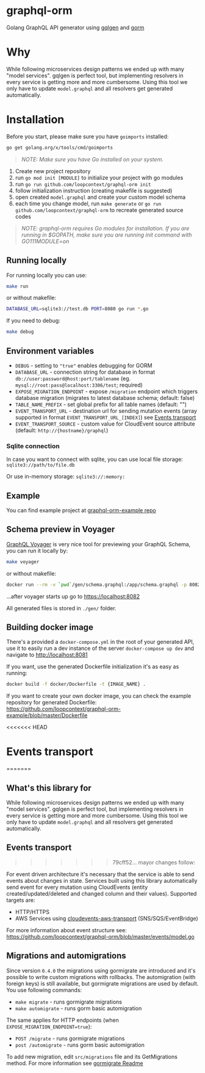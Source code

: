 # graphql-orm

Golang GraphQL API generator using [gqlgen](https://gqlgen.com) and [gorm](https://gorm.io)

# Why

While following microservices design patterns we ended up with many "model services". gqlgen is perfect tool, but implementing resolvers in every service is getting more and more cumbersome. Using this tool we only have to update `model.graphql` and all resolvers get generated automatically.

# Installation

Before you start, please make sure you have `goimports` installed:

```sh
go get golang.org/x/tools/cmd/goimports
```

> _NOTE: Make sure you have Go installed on your system._

1. Create new project repository
1. run `go mod init [MODULE]` to initialize your project with go modules
1. run `go run github.com/loopcontext/graphql-orm init`
1. follow initialization instruction (creating makefile is suggested)
1. open created `model.graphql` and create your custom model schema
1. each time you change model, run `make generate` or `go run github.com/loopcontext/graphql-orm` to recreate generated source codes

> _NOTE: graphql-orm requires Go modules for installation. If you are running in \$GOPATH, make sure you are running init command with GO111MODULE=on_

## Running locally

For running locally you can use:

```sh
make run
```

or without makefile:

```sh
DATABASE_URL=sqlite3://test.db PORT=8080 go run *.go
```

If you need to debug:

```sh
make debug
```

## Environment variables

- `DEBUG` - setting to `"true"` enables debugging for GORM
- `DATABASE_URL` - connection string for database in format `db://user:password@host:port/tablename` (eg. `mysql://root:pass@localhost:3306/test`; required)
- `EXPOSE_MIGRATION_ENDPOINT` - expose `/migration` endpoint which triggers database migration (migrates to latest database schema; default: false)
- `TABLE_NAME_PREFIX` - set global prefix for all table names (default: "")
- `EVENT_TRANSPORT_URL` - destination url for sending mutation events (array supported in format `EVENT_TRANSPORT_URL_[INDEX]`) see [Events transport](#installation)
- `EVENT_TRANSPORT_SOURCE` - custom value for CloudEvent source attribute (default: `http://{hostname}/graphql`)

### Sqlite connection

In case you want to connect with sqlite, you can use local file storage:
`sqlite3://path/to/file.db`

Or use in-memory storage:
`sqlite3://:memory:`

## Example

You can find example project at [graphql-orm-example repo](https://github.com/loopcontext/graphql-orm-example)

## Schema preview in Voyager

[GraphQL Voyager](https://apis.guru/graphql-voyager/) is very nice tool for previewing your GraphQL Schema, you can run it locally by:

```sh
make voyager
```

or without makefile:

```sh
docker run --rm -v `pwd`/gen/schema.graphql:/app/schema.graphql -p 8082:80 graphql/voyager
```

...after voyager starts up go to <https://localhost:8082>

All generated files is stored in `./gen/` folder.

## Building docker image

There's a provided a `docker-compose.yml` in the root of your generated API, use it to easily run a dev instance of
the server `docker-compose up dev` and navigate to <http://localhost:8081>

If you want, use the generated Dockerfile initialization it's as easy as running:

```sh
docker build -f docker/Dockerfile -t {IMAGE_NAME} .
```

If you want to create your own docker image, you can check the example repository for generated Dockerfile: <https://github.com/loopcontext/graphql-orm-example/blob/master/Dockerfile>

<<<<<<< HEAD

# Events transport

=======

## What's this library for

While following microservices design patterns we ended up with many "model services". gqlgen is perfect tool, but implementing resolvers in every service is getting more and more cumbersome. Using this tool we only have to update `model.graphql` and all resolvers get generated automatically.

## Events transport

> > > > > > > 79cff52... mayor changes follow:

For event driven architecture it's necessary that the service is able to send events about changes in state.
Services built using this library automatically send event for every mutation using CloudEvents (entity created/updated/deleted and changed column and their values). Supported targets are:

- HTTP/HTTPS
- AWS Services using [cloudevents-aws-transport](github.com/loopcontext/cloudevents-aws-transport) (SNS/SQS/EventBridge)

For more information about event structure see: <https://github.com/loopcontext/graphql-orm/blob/master/events/model.go>

## Migrations and automigrations

Since version `0.4.0` the migrations using gormigrate are introduced and it's possible to write custom migrations with rollbacks.
The automigration (with foreign keys) is still available, but gormigrate migrations are used by default. You use following commands:

- `make migrate` - runs gormigrate migrations
- `make automigrate` - runs gorm basic automigration

The same applies for HTTP endpoints (when `EXPOSE_MIGRATION_ENDPOINT=true`):

- `POST /migrate` - runs gormigrate migrations
- `post /automigrate` - runs gorm basic automigration

To add new migration, edit `src/migrations` file and its GetMigrations method. For more information see [gormigrate Readme](https://github.com/go-gormigrate/gormigrate)
